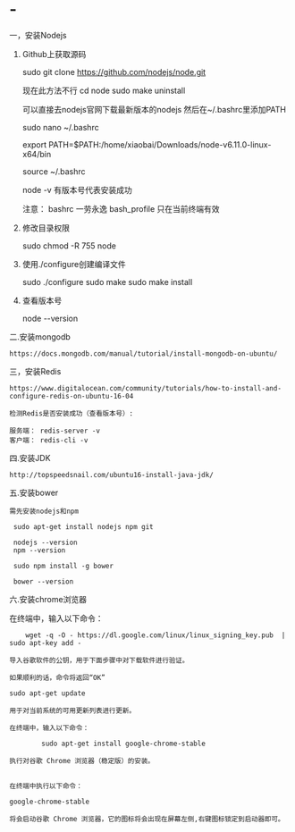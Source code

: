 # -

一，安装Nodejs

  1. Github上获取源码
  
     sudo git clone https://github.com/nodejs/node.git
     
     现在此方法不行
     cd node 
     sudo make uninstall
     
     可以直接去nodejs官网下载最新版本的nodejs
     然后在~/.bashrc里添加PATH
     
     sudo nano ~/.bashrc
     
     export PATH=$PATH:/home/xiaobai/Downloads/node-v6.11.0-linux-x64/bin

     source ~/.bashrc
     
     node -v 有版本号代表安装成功
     
     注意： bashrc 一劳永逸
          bash_profile 只在当前终端有效
     
     
  2. 修改目录权限
  
     sudo chmod -R 755 node
     
  3. 使用./configure创建编译文件
  
     sudo ./configure
     sudo make
     sudo make install
     
  4. 查看版本号
  
     node --version

二.安装mongodb

    https://docs.mongodb.com/manual/tutorial/install-mongodb-on-ubuntu/ 

三，安装Redis

    https://www.digitalocean.com/community/tutorials/how-to-install-and-configure-redis-on-ubuntu-16-04
  
    检测Redis是否安装成功（查看版本号）:

    服务端： redis-server -v
    客户端： redis-cli -v
  
四.安装JDK

    http://topspeedsnail.com/ubuntu16-install-java-jdk/
  
五.安装bower
  
    需先安装nodejs和npm
  
     sudo apt-get install nodejs npm git

     nodejs --version 
     npm --version

     sudo npm install -g bower

     bower --version
   
六.安装chrome浏览器

   在终端中，输入以下命令：

        wget -q -O - https://dl.google.com/linux/linux_signing_key.pub  | sudo apt-key add -

    导入谷歌软件的公钥，用于下面步骤中对下载软件进行验证。

    如果顺利的话，命令将返回“OK”

    sudo apt-get update

    用于对当前系统的可用更新列表进行更新。

    在终端中，输入以下命令：

            sudo apt-get install google-chrome-stable

    执行对谷歌 Chrome 浏览器（稳定版）的安装。


    在终端中执行以下命令：

    google-chrome-stable

    将会启动谷歌 Chrome 浏览器，它的图标将会出现在屏幕左侧,右键图标锁定到启动器即可。

